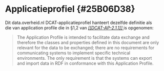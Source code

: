 # Applicatieprofiel {#25B06D38}
Dit data.overheid.nl DCAT-applicatieprofiel hanteert dezelfde definitie als die van application profile die in §1,2 van <a href='https://joinup.ec.europa.eu/collection/semantic-interoperability-community-semic/solution/dcat-application-profile-data-portals-europe/release/210' target='_blank'><i>[[DCAT-AP-2.1.1]] </i></a> is opgenomen:
<blockquote><p id='407E9008'>The Application Profile is intended to facilitate data exchange and therefore the classes and properties defined in this document are only relevant for the data to be exchanged; there are no requirements for communicating systems to implement specific technical environments. The only requirement is that the systems can export and import data in RDF in conformance with this Application Profile.</blockquote>

<section data-include-format='markdown' data-include='138-DCAT_beschrijving.md'/>
<section data-include-format='markdown' data-include='139-DONL.md'/>
<section data-include-format='markdown' data-include='140-Gebruiker.md'/>
<section data-include-format='markdown' data-include='141-Open_data.md'/>
<section data-include-format='markdown' data-include='142-Opsteller.md'/>
<section data-include-format='markdown' data-include='143-Resource.md'/>
<section data-include-format='markdown' data-include='144-URI.md'/>
